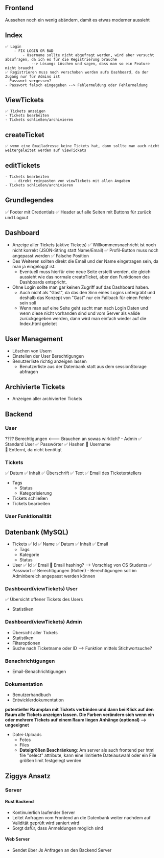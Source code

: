 ## Frontend
Aussehen noch ein wenig abändern, damit es etwas moderner aussieht

## Index
    ✅ Login
        - FIX LOGIN OR BAD
            - Username sollte nicht abgefragt werden, wird aber versucht abzufragen, da ich es für die Registrierung brauche
                --> Lösung: Löschen und sagen, dass man so ein Feature nicht braucht
    ✅ Registrieren muss noch verschoben werden aufs Dashboard, da der Zugang nur für Admins ist
    - Passwort vergessen?
    - Passwort falsch eingegeben --> Fehlermeldung oder Fehlermeldung

## ViewTickets
    ✅ Tickets anzeigen
    - Tickets bearbeiten
    - Tickets schließen/archivieren

## createTicket
    ✅ wenn eine Emailadresse keine Tickets hat, dann sollte man auch nicht weitergeleitet werden auf viewTickets

## editTickets
    - Tickets bearbeiten
        - direkt reinpasten von viewTickets mit allen Angaben
    - Tickets schließen/archivieren

## Grundlegendes
✅ Footer mit Credentials
✅ Header auf alle Seiten mit Buttons für zurück und Logout 

## Dashboard
- Anzeige aller Tickets (aktive Tickets)
✅ Willkommensnachricht ist noch nicht korrekt (JSON-String statt Name/Email)
✅ Profil-Button muss noch angepasst werden
    ✅ Falsche Position
- Des Weiteren sollten direkt die Email und der Name eingetragen sein, da man ja eingeloggt ist.
    - Eventuell muss hierfür eine neue Seite erstellt werden, die gleich aussieht wie das normale createTicket, aber den Funktionen des Dashboards entspricht.
- Ohne Login sollte man gar keinen Zugriff auf das Dashboard haben. 
    - Auch nicht als "Gast", da das den Sinn eines Logins untergräbt und deshalb das Konzept von "Gast" nur ein Fallback für einen Fehler sein soll
    - Wenn man auf eine Seite geht sucht man nach Login Daten und wenn diese nicht vorhanden sind und vom Server als valide zurückgegeben werden, dann wird man einfach wieder auf die Index.html geleitet

## User Management
- Löschen von Usern
- Einstellen der User Berechtigungen
- Benutzerliste richtig anzeigen lassen
    - Benutzerliste aus der Datenbank statt aus dem sessionStorage abfragen

## Archivierte Tickets
- Anzeigen aller archivierten Tickets


## Backend
### User
???? Berechtigungen <--- Brauchen an sowas wirklich?
    - Admin
    ✅ Standard User
✅ Passwörter
    ✅ Hashen
🚫 Username    
    🚫 Entfernt, da nicht benötigt


### Tickets
✅ Datum
✅ Inhalt
    ✅ Überschrift
    ✅ Text
✅ Email des Ticketerstellers
- Tags
    - Status
    - Kategorisierung
- Tickets schließen
- Tickets bearbeiten

### User Funktionalität
## Datenbank (MySQL)
- Tickets
    ✅ Id
    ✅ Name
    ✅ Datum
    ✅ Inhalt
    ✅ Email
    - Tags
    - Kategorie
    - Status
- User
    ✅ Id
    ✅ Email
        🤔 Email hashing? --> Vorschlag von CS Students
    ✅ Passwort
    ✅ Berechtigungen (Rollen)
        - Berechtigungen soll im Adminbereich angepasst werden können

### Dashboard(viewTickets) User
✅ Übersicht offener Tickets des Users
- Statistiken

### Dashboard(viewTickets) Admin
- Übersicht aller Tickets
- Statistiken
- Filteroptionen
- Suche nach Ticketname oder ID --> Funktion mittels Stichwortsuche?

### Benachrichtigungen
- Email-Benachrichtigungen

### Dokumentation
- Benutzerhandbuch
- Entwicklerdokumentation

**potentieller Raumplan mit Tickets verbinden und dann bei Klick auf den Raum alle Tickets anzeigen lassen.**
**Die Farben verändern sich wenn ein oder mehrere Tickets auf einem Raum liegen**
**Anhänge (optional) --> ungeeignet**
- Datei-Uploads
    - Fotos
    - Files
    - **Dateigrößen Beschränkung**: Am server als auch frontend per html file "select" attribute, kann eine limitierte Dateiauswahl oder ein File größen  limit festgelegt werden


## Ziggys Ansatz

### Server
#### Rust Backend
- Kontinuierlich laufender Server
- Leitet Anfragen vom Frontend an die Datenbank weiter nachdem auf Validität geprüft wird saniert wird
- Sorgt dafür, dass Anmeldungen möglich sind

#### Web Server
- Sendet über Js Anfragen an den Backend Server